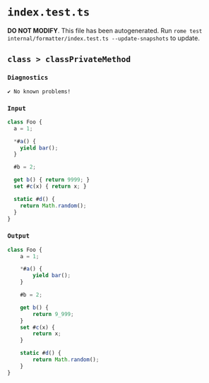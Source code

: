 # `index.test.ts`

**DO NOT MODIFY**. This file has been autogenerated. Run `rome test internal/formatter/index.test.ts --update-snapshots` to update.

## `class > classPrivateMethod`

### `Diagnostics`

```
✔ No known problems!

```

### `Input`

```js
class Foo {
  a = 1;

  *#a() {
    yield bar();
  }

  #b = 2;

  get b() { return 9999; }
  set #c(x) { return x; }

  static #d() {
    return Math.random();
  }
}
```

### `Output`

```js
class Foo {
	a = 1;

	*#a() {
		yield bar();
	}

	#b = 2;

	get b() {
		return 9_999;
	}
	set #c(x) {
		return x;
	}

	static #d() {
		return Math.random();
	}
}

```
